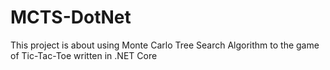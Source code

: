 # MCTS-DotNet
This project is about using Monte Carlo Tree Search Algorithm to the game of Tic-Tac-Toe written in .NET Core
